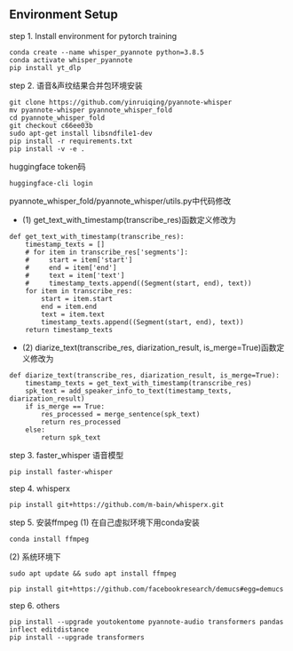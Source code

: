 ## Environment Setup
step 1. Install environment for pytorch training
```
conda create --name whisper_pyannote python=3.8.5
conda activate whisper_pyannote
pip install yt_dlp
```

<!-- conda install ffmpeg #在自己虚拟环境下用conda安装 # sudo apt update && sudo apt install ffmpeg

pip install setuptools-rust

pip install git+https://github.com/facebookresearch/demucs#egg=demucs
pip install openai tiktoken
pip3 install torch torchvision torchaudio
pip install git+https://github.com/m-bain/whisperx.git
pip install faster_whisper
apt install -y ffmpeg sox libsndfile1
pip install --upgrade hydra-core llvmlite omegaconf --ignore-installed
python -m pip install git+https://github.com/NVIDIA/NeMo.git@main
pip install --upgrade Cython jiwer braceexpand webdataset librosa sentencepiece
pip install --upgrade youtokentome pyannote-audio transformers pandas inflect editdistance
pip install -U pytorch-lightning

pip install git+https://github.com/NVIDIA/NeMo.git
pip install hydra-core
pip install datasets
pip install lhotse

pip install pyannote.audio -->




step 2. 语音&声纹结果合并包环境安装

```
git clone https://github.com/yinruiqing/pyannote-whisper
mv pyannote-whisper pyannote_whisper_fold
cd pyannote_whisper_fold
git checkout c66ee03b
sudo apt-get install libsndfile1-dev
pip install -r requirements.txt
pip install -v -e .
```

huggingface token码
```
huggingface-cli login
```

pyannote_whisper_fold/pyannote_whisper/utils.py中代码修改

 - (1) get_text_with_timestamp(transcribe_res)函数定义修改为
```
def get_text_with_timestamp(transcribe_res):
    timestamp_texts = []
    # for item in transcribe_res['segments']:
    #     start = item['start']
    #     end = item['end']
    #     text = item['text']
    #     timestamp_texts.append((Segment(start, end), text))
    for item in transcribe_res:
        start = item.start
        end = item.end
        text = item.text
        timestamp_texts.append((Segment(start, end), text))
    return timestamp_texts
```

 - (2) diarize_text(transcribe_res, diarization_result, is_merge=True)函数定义修改为
```
def diarize_text(transcribe_res, diarization_result, is_merge=True):
    timestamp_texts = get_text_with_timestamp(transcribe_res)
    spk_text = add_speaker_info_to_text(timestamp_texts, diarization_result)
    if is_merge == True:
        res_processed = merge_sentence(spk_text)
        return res_processed
    else:
        return spk_text
```


step 3. faster_whisper 语音模型
```
pip install faster-whisper
```

step 4. whisperx
```
pip install git+https://github.com/m-bain/whisperx.git
```

step 5. 安装ffmpeg
(1) 在自己虚拟环境下用conda安装
```
conda install ffmpeg  
```
(2) 系统环境下
```
sudo apt update && sudo apt install ffmpeg
```

```
pip install git+https://github.com/facebookresearch/demucs#egg=demucs
```

step 6. others
```
pip install --upgrade youtokentome pyannote-audio transformers pandas inflect editdistance
pip install --upgrade transformers
```
